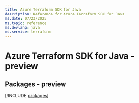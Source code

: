 ```yaml
---
title: Azure Terraform SDK for Java
description: Reference for Azure Terraform SDK for Java
ms.date: 07/23/2025
ms.topic: reference
ms.devlang: java
ms.service: terraform
---
```

# Azure Terraform SDK for Java - preview
## Packages - preview
[!INCLUDE [packages](terraform-index.md)]